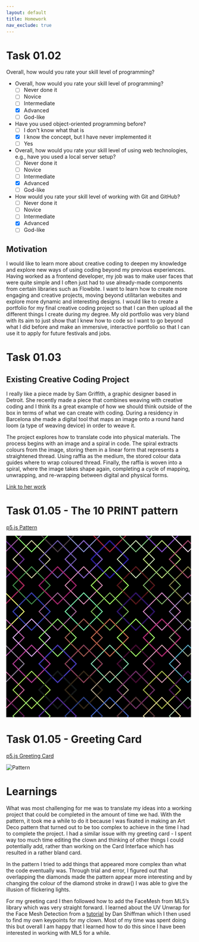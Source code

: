 ```yaml
---
layout: default
title: Homework
nav_exclude: true
---
```


# Task 01.02

Overall, how would you rate your skill level of programming?
* Overall, how would you rate your skill level of programming?
    * [ ] Never done it
    * [ ] Novice
    * [ ] Intermediate
    * [x] Advanced
    * [ ] God-like
* Have you used object-oriented programming before?
    * [ ] I don't know what that is
    * [x] I know the concept, but I have never implemented it
    * [ ] Yes
* Overall, how would you rate your skill level of using web technologies, e.g., have you used a local server setup?
    * [ ] Never done it
    * [ ] Novice
    * [ ] Intermediate
    * [x] Advanced
    * [ ] God-like
* How would you rate your skill level of working with Git and GitHub?
    * [ ] Never done it
    * [ ] Novice
    * [ ] Intermediate
    * [x] Advanced
    * [ ] God-like

## Motivation

I would like to learn more about creative coding to deepen my knowledge and explore new ways of using coding beyond my previous experiences. Having worked as a frontend developer, my job was to make user faces that were quite simple and I often just had to use already-made components from certain libraries such as Flowbite. I want to learn how to create more engaging and creative projects, moving beyond utilitarian websites and explore more dynamic and interesting designs. I would like to create a portfolio for my final creative coding project so that I can then upload all the different things I create during my degree. My old portfolio was very bland with its aim to just show that I knew how to code so I want to go beyond what I did before and make an immersive, interactive portfolio so that I can use it to apply for future festivals and jobs.

# Task 01.03

## Existing Creative Coding Project

I really like a piece made by Sam Griffith, a graphic designer based in Detroit. She recently made a piece that combines weaving with creative coding and I think its a great example of how we should think outside of the box in terms of what we can create with coding. During a residency in Barcelona she made a digital tool that maps an image onto a round hand loom (a type of weaving device) in order to weave it. 

The project explores how to translate code into physical materials. The process begins with an image and a spiral in code. The spiral extracts colours from the image, storing them in a linear form that represents a straightened thread. Using raffia as the medium, the stored colour data guides where to wrap coloured thread. Finally, the raffia is woven into a spiral, where the image takes shape again, completing a cycle of mapping, unwrapping, and re-wrapping between digital and physical forms.

[Link to her work](https://timrodenbroeker.de/sam-griffith/)

# Task 01.05 - The 10 PRINT pattern

[p5.js Pattern](https://editor.p5js.org/imoleadrews/sketches/Qwy5uF4z8)


![Pattern](./assets/imogen_pattern.gif)


# Task 01.05 - Greeting Card

[p5.js Greeting Card](https://editor.p5js.org/imoleadrews/sketches/PujEZTfH6)


![Pattern](./assets/imogen_card.gif)


# Learnings

What was most challenging for me was to translate my ideas into a working project that could be completed in the amount of time we had. With the pattern, it took me a while to do it because I was fixated in making an Art Deco pattern that turned out to be too complex to achieve in the time I had to complete the project. I had a similar issue with my greeting card - I spent way too much time editing the clown and thinking of other things I could potentially add, rather than working on the Card Interface which has resulted in a rather bland card. 

In the pattern I tried to add things that appeared more complex than what the code eventually was. Through trial and error, I figured out that overlapping the diamonds made the pattern appear more interesting and by changing the colour of the diamond stroke in draw() I was able to give the illusion of flickering lights. 

For my greeting card I then followed how to add the FaceMesh from ML5’s library which was very straight forward. I learned about the UV Unwrap for the Face Mesh Detection from a [tutorial](https://www.youtube.com/watch?v=R5UZsIwPbJA&t=575s) by Dan Shiffman which I then used to find my own keypoints for my clown. Most of my time was spent doing this but overall I am happy that I learned how to do this since I have been interested in working with ML5 for a while.
